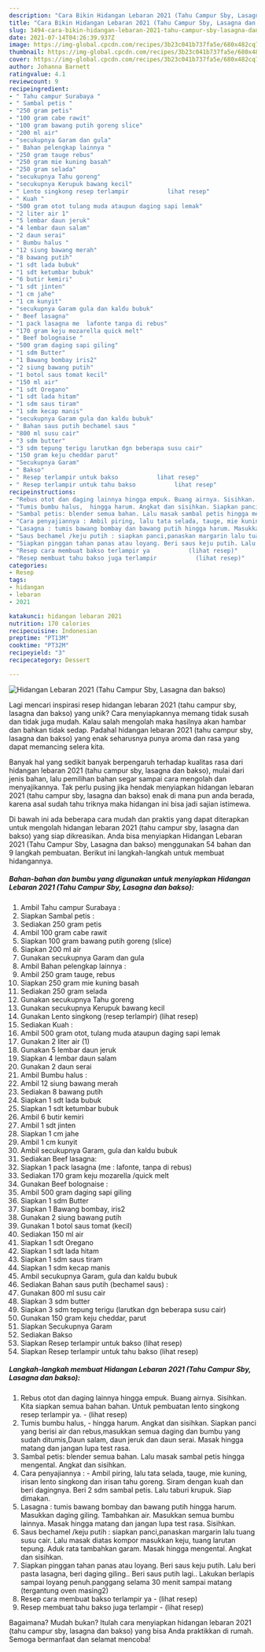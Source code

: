 ```yaml
---
description: "Cara Bikin Hidangan Lebaran 2021 (Tahu Campur Sby, Lasagna dan bakso), Lezat Sekali"
title: "Cara Bikin Hidangan Lebaran 2021 (Tahu Campur Sby, Lasagna dan bakso), Lezat Sekali"
slug: 3494-cara-bikin-hidangan-lebaran-2021-tahu-campur-sby-lasagna-dan-bakso-lezat-sekali
date: 2021-07-14T04:26:39.937Z
image: https://img-global.cpcdn.com/recipes/3b23c041b737fa5e/680x482cq70/hidangan-lebaran-2021-tahu-campur-sby-lasagna-dan-bakso-foto-resep-utama.jpg
thumbnail: https://img-global.cpcdn.com/recipes/3b23c041b737fa5e/680x482cq70/hidangan-lebaran-2021-tahu-campur-sby-lasagna-dan-bakso-foto-resep-utama.jpg
cover: https://img-global.cpcdn.com/recipes/3b23c041b737fa5e/680x482cq70/hidangan-lebaran-2021-tahu-campur-sby-lasagna-dan-bakso-foto-resep-utama.jpg
author: Johanna Barnett
ratingvalue: 4.1
reviewcount: 9
recipeingredient:
- " Tahu campur Surabaya "
- " Sambal petis "
- "250 gram petis"
- "100 gram cabe rawit"
- "100 gram bawang putih goreng slice"
- "200 ml air"
- "secukupnya Garam dan gula"
- " Bahan pelengkap lainnya "
- "250 gram tauge rebus"
- "250 gram mie kuning basah"
- "250 gram selada"
- "secukupnya Tahu goreng"
- "secukupnya Kerupuk bawang kecil"
- " Lento singkong resep terlampir           lihat resep"
- " Kuah "
- "500 gram otot tulang muda ataupun daging sapi lemak"
- "2 liter air 1"
- "5 lembar daun jeruk"
- "4 lembar daun salam"
- "2 daun serai"
- " Bumbu halus "
- "12 siung bawang merah"
- "8 bawang putih"
- "1 sdt lada bubuk"
- "1 sdt ketumbar bubuk"
- "6 butir kemiri"
- "1 sdt jinten"
- "1 cm jahe"
- "1 cm kunyit"
- "secukupnya Garam gula dan kaldu bubuk"
- " Beef lasagna"
- "1 pack lasagna me  lafonte tanpa di rebus"
- "170 gram keju mozarella quick melt"
- " Beef bolognaise "
- "500 gram daging sapi giling"
- "1 sdm Butter"
- "1 Bawang bombay iris2"
- "2 siung bawang putih"
- "1 botol saus tomat kecil"
- "150 ml air"
- "1 sdt Oregano"
- "1 sdt lada hitam"
- "1 sdm saus tiram"
- "1 sdm kecap manis"
- "secukupnya Garam gula dan kaldu bubuk"
- " Bahan saus putih bechamel saus "
- "800 ml susu cair"
- "3 sdm butter"
- "3 sdm tepung terigu larutkan dgn beberapa susu cair"
- "150 gram keju cheddar parut"
- "Secukupnya Garam"
- " Bakso"
- " Resep terlampir untuk bakso           lihat resep"
- " Resep terlampir untuk tahu bakso           lihat resep"
recipeinstructions:
- "Rebus otot dan daging lainnya hingga empuk. Buang airnya. Sisihkan. Kita siapkan semua bahan bahan. Untuk pembuatan lento singkong resep terlampir ya.           (lihat resep)"
- "Tumis bumbu halus,  hingga harum. Angkat dan sisihkan. Siapkan panci yang berisi air dan rebus,masukkan semua daging dan bumbu yang sudah ditumis,Daun salam, daun jeruk dan daun serai. Masak hingga matang dan jangan lupa test rasa."
- "Sambal petis: blender semua bahan. Lalu masak sambal petis hingga mengental. Angkat dan sisihkan."
- "Cara penyajiannya : Ambil piring, lalu tata selada, tauge, mie kuning, irisan lento singkong dan irisan tahu goreng. Siram dengan kuah dan beri dagingnya. Beri 2 sdm sambal petis. Lalu taburi krupuk. Siap dimakan."
- "Lasagna : tumis bawang bombay dan bawang putih hingga harum. Masukkan daging giling. Tambahkan air. Masukkan semua bumbu lainnya. Masak hingga matang dan jangan lupa test rasa. Sisihkan."
- "Saus bechamel /keju putih : siapkan panci,panaskan margarin lalu tuang susu cair. Lalu masak diatas kompor masukkan keju, tuang larutan tepung. Aduk rata tambahkan garam. Masak hingga mengental. Angkat dan sisihkan."
- "Siapkan pinggan tahan panas atau loyang. Beri saus keju putih. Lalu beri pasta lasagna, beri daging giling.. Beri saus putih lagi.. Lakukan berlapis sampai loyang penuh.panggang selama 30 menit sampai matang (tergantung oven masing2)"
- "Resep cara membuat bakso terlampir ya           (lihat resep)"
- "Resep membuat tahu bakso juga terlampir           (lihat resep)"
categories:
- Resep
tags:
- hidangan
- lebaran
- 2021

katakunci: hidangan lebaran 2021 
nutrition: 170 calories
recipecuisine: Indonesian
preptime: "PT13M"
cooktime: "PT32M"
recipeyield: "3"
recipecategory: Dessert

---
```



![Hidangan Lebaran 2021 (Tahu Campur Sby, Lasagna dan bakso)](https://img-global.cpcdn.com/recipes/3b23c041b737fa5e/680x482cq70/hidangan-lebaran-2021-tahu-campur-sby-lasagna-dan-bakso-foto-resep-utama.jpg)

Lagi mencari inspirasi resep hidangan lebaran 2021 (tahu campur sby, lasagna dan bakso) yang unik? Cara menyiapkannya memang tidak susah dan tidak juga mudah. Kalau salah mengolah maka hasilnya akan hambar dan bahkan tidak sedap. Padahal hidangan lebaran 2021 (tahu campur sby, lasagna dan bakso) yang enak seharusnya punya aroma dan rasa yang dapat memancing selera kita.



Banyak hal yang sedikit banyak berpengaruh terhadap kualitas rasa dari hidangan lebaran 2021 (tahu campur sby, lasagna dan bakso), mulai dari jenis bahan, lalu pemilihan bahan segar sampai cara mengolah dan menyajikannya. Tak perlu pusing jika hendak menyiapkan hidangan lebaran 2021 (tahu campur sby, lasagna dan bakso) enak di mana pun anda berada, karena asal sudah tahu triknya maka hidangan ini bisa jadi sajian istimewa.


Di bawah ini ada beberapa cara mudah dan praktis yang dapat diterapkan untuk mengolah hidangan lebaran 2021 (tahu campur sby, lasagna dan bakso) yang siap dikreasikan. Anda bisa menyiapkan Hidangan Lebaran 2021 (Tahu Campur Sby, Lasagna dan bakso) menggunakan 54 bahan dan 9 langkah pembuatan. Berikut ini langkah-langkah untuk membuat hidangannya.

<!--inarticleads1-->

##### Bahan-bahan dan bumbu yang digunakan untuk menyiapkan Hidangan Lebaran 2021 (Tahu Campur Sby, Lasagna dan bakso):

1. Ambil  Tahu campur Surabaya :
1. Siapkan  Sambal petis :
1. Sediakan 250 gram petis
1. Ambil 100 gram cabe rawit
1. Siapkan 100 gram bawang putih goreng (slice)
1. Siapkan 200 ml air
1. Gunakan secukupnya Garam dan gula
1. Ambil  Bahan pelengkap lainnya :
1. Ambil 250 gram tauge, rebus
1. Siapkan 250 gram mie kuning basah
1. Sediakan 250 gram selada
1. Gunakan secukupnya Tahu goreng
1. Gunakan secukupnya Kerupuk bawang kecil
1. Gunakan  Lento singkong (resep terlampir)           (lihat resep)
1. Sediakan  Kuah :
1. Ambil 500 gram otot, tulang muda ataupun daging sapi lemak
1. Gunakan 2 liter air (1)
1. Gunakan 5 lembar daun jeruk
1. Siapkan 4 lembar daun salam
1. Gunakan 2 daun serai
1. Ambil  Bumbu halus :
1. Ambil 12 siung bawang merah
1. Sediakan 8 bawang putih
1. Siapkan 1 sdt lada bubuk
1. Siapkan 1 sdt ketumbar bubuk
1. Ambil 6 butir kemiri
1. Ambil 1 sdt jinten
1. Siapkan 1 cm jahe
1. Ambil 1 cm kunyit
1. Ambil secukupnya Garam, gula dan kaldu bubuk
1. Sediakan  Beef lasagna:
1. Siapkan 1 pack lasagna (me : lafonte, tanpa di rebus)
1. Sediakan 170 gram keju mozarella /quick melt
1. Gunakan  Beef bolognaise :
1. Ambil 500 gram daging sapi giling
1. Siapkan 1 sdm Butter
1. Siapkan 1 Bawang bombay, iris2
1. Gunakan 2 siung bawang putih
1. Gunakan 1 botol saus tomat (kecil)
1. Sediakan 150 ml air
1. Siapkan 1 sdt Oregano
1. Siapkan 1 sdt lada hitam
1. Siapkan 1 sdm saus tiram
1. Siapkan 1 sdm kecap manis
1. Ambil secukupnya Garam, gula dan kaldu bubuk
1. Sediakan  Bahan saus putih (bechamel saus) :
1. Gunakan 800 ml susu cair
1. Siapkan 3 sdm butter
1. Siapkan 3 sdm tepung terigu (larutkan dgn beberapa susu cair)
1. Gunakan 150 gram keju cheddar, parut
1. Siapkan Secukupnya Garam
1. Sediakan  Bakso
1. Siapkan  Resep terlampir untuk bakso           (lihat resep)
1. Siapkan  Resep terlampir untuk tahu bakso           (lihat resep)




<!--inarticleads2-->

##### Langkah-langkah membuat Hidangan Lebaran 2021 (Tahu Campur Sby, Lasagna dan bakso):

1. Rebus otot dan daging lainnya hingga empuk. Buang airnya. Sisihkan. Kita siapkan semua bahan bahan. Untuk pembuatan lento singkong resep terlampir ya. -           (lihat resep)
1. Tumis bumbu halus, -  hingga harum. Angkat dan sisihkan. Siapkan panci yang berisi air dan rebus,masukkan semua daging dan bumbu yang sudah ditumis,Daun salam, daun jeruk dan daun serai. Masak hingga matang dan jangan lupa test rasa.
1. Sambal petis: blender semua bahan. Lalu masak sambal petis hingga mengental. Angkat dan sisihkan.
1. Cara penyajiannya : - Ambil piring, lalu tata selada, tauge, mie kuning, irisan lento singkong dan irisan tahu goreng. Siram dengan kuah dan beri dagingnya. Beri 2 sdm sambal petis. Lalu taburi krupuk. Siap dimakan.
1. Lasagna : tumis bawang bombay dan bawang putih hingga harum. Masukkan daging giling. Tambahkan air. Masukkan semua bumbu lainnya. Masak hingga matang dan jangan lupa test rasa. Sisihkan.
1. Saus bechamel /keju putih : siapkan panci,panaskan margarin lalu tuang susu cair. Lalu masak diatas kompor masukkan keju, tuang larutan tepung. Aduk rata tambahkan garam. Masak hingga mengental. Angkat dan sisihkan.
1. Siapkan pinggan tahan panas atau loyang. Beri saus keju putih. Lalu beri pasta lasagna, beri daging giling.. Beri saus putih lagi.. Lakukan berlapis sampai loyang penuh.panggang selama 30 menit sampai matang (tergantung oven masing2)
1. Resep cara membuat bakso terlampir ya -           (lihat resep)
1. Resep membuat tahu bakso juga terlampir -           (lihat resep)




Bagaimana? Mudah bukan? Itulah cara menyiapkan hidangan lebaran 2021 (tahu campur sby, lasagna dan bakso) yang bisa Anda praktikkan di rumah. Semoga bermanfaat dan selamat mencoba!
